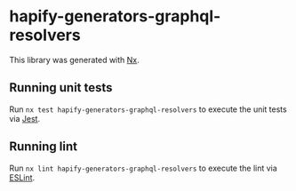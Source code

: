 # hapify-generators-graphql-resolvers

This library was generated with [Nx](https://nx.dev).

## Running unit tests

Run `nx test hapify-generators-graphql-resolvers` to execute the unit tests via
[Jest](https://jestjs.io).

## Running lint

Run `nx lint hapify-generators-graphql-resolvers` to execute the lint via
[ESLint](https://eslint.org/).
